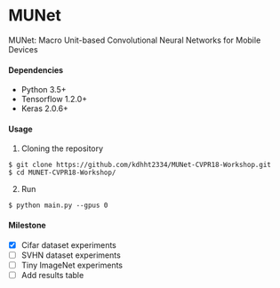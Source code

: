 # MUNet
MUNet: Macro Unit-based Convolutional Neural Networks for Mobile Devices

#### Dependencies

 * Python 3.5+
 * Tensorflow 1.2.0+
 * Keras 2.0.6+
 
#### Usage
 1. Cloning the repository

```
$ git clone https://github.com/kdhht2334/MUNet-CVPR18-Workshop.git
$ cd MUNET-CVPR18-Workshop/
```

 2. Run
 
```
$ python main.py --gpus 0
```
 
 #### Milestone
  - [x] Cifar dataset experiments
  - [ ] SVHN dataset experiments
  - [ ] Tiny ImageNet experiments
  - [ ] Add results table